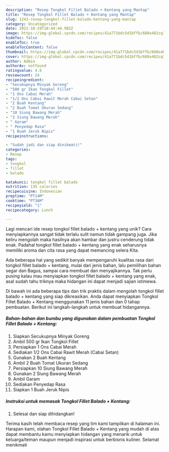 ```yaml
---
description: "Resep Tongkol Fillet Balado + Kentang yang Mantap"
title: "Resep Tongkol Fillet Balado + Kentang yang Mantap"
slug: 1243-resep-tongkol-fillet-balado-kentang-yang-mantap
category: Uncategorized
date: 2022-10-29T10:44:44.902Z
image: https://img-global.cpcdn.com/recipes/41a771bdc5d1bffb/680x482cq70/tongkol-fillet-balado-kentang-foto-resep-utama.jpg
hideToc: false
enableToc: true
enableTocContent: false
thumbnail: https://img-global.cpcdn.com/recipes/41a771bdc5d1bffb/680x482cq70/tongkol-fillet-balado-kentang-foto-resep-utama.jpg
cover: https://img-global.cpcdn.com/recipes/41a771bdc5d1bffb/680x482cq70/tongkol-fillet-balado-kentang-foto-resep-utama.jpg
author: Admin
authorAv: notfound
ratingvalue: 4.6
reviewcount: 24
recipeingredient:
- "Secukupnya Minyak Goreng"
- "500 gr Ikan Tongkol Fillet"
- "1 Ons Cabai Merah"
- "1/2 Ons Cabai Rawit Merah Cabai Setan"
- "2 Buah Kentang"
- "2 Buah Tomat Ukuran Sedang"
- "10 Siung Bawang Merah"
- "2 Siung Bawang Merah"
- " Garam"
- " Penyedap Rasa"
- "1 Buah Jeruk Nipis"
recipeinstructions:

- "Sudah jadi dan siap dinikmati!"
categories:
- Resep
tags:
- tongkol
- fillet
- balado

katakunci: tongkol fillet balado 
nutrition: 135 calories
recipecuisine: Indonesian
preptime: "PT14M"
cooktime: "PT36M"
recipeyield: "1"
recipecategory: Lunch

---
```





Lagi mencari ide resep tongkol fillet balado + kentang yang unik? Cara menyiapkannya sangat tidak terlalu sulit namun tidak gampang juga. Jika keliru mengolah maka hasilnya akan hambar dan justru cenderung tidak enak. Padahal tongkol fillet balado + kentang yang enak seharusnya memiliki aroma dan cita rasa yang dapat memancing selera Kita.





Ada beberapa hal yang sedikit banyak mempengaruhi kualitas rasa dari tongkol fillet balado + kentang, mulai dari jenis bahan, lalu pemilihan bahan segar dan Bagus, sampai cara membuat dan menyajikannya. Tak perlu pusing kalau mau menyiapkan tongkol fillet balado + kentang yang enak,      asal sudah tahu triknya maka hidangan ini dapat menjadi sajian istimewa.





















Di bawah ini ada beberapa tips dan trik praktis dalam mengolah tongkol fillet balado + kentang yang siap dikreasikan. Anda dapat menyiapkan Tongkol Fillet Balado + Kentang menggunakan 11 jenis bahan dan 0 tahap pembuatan. Berikut ini langkah-langkah untuk membuat hidangannya.

<!--inarticleads1-->

##### Bahan-bahan dan bumbu yang digunakan dalam pembuatan Tongkol Fillet Balado + Kentang:

1. Siapkan Secukupnya Minyak Goreng
1. Ambil 500 gr Ikan Tongkol Fillet
1. Persiapkan 1 Ons Cabai Merah
1. Sediakan 1/2 Ons Cabai Rawit Merah (Cabai Setan)
1. Gunakan 2 Buah Kentang
1. Ambil 2 Buah Tomat Ukuran Sedang
1. Persiapkan 10 Siung Bawang Merah
1. Gunakan 2 Siung Bawang Merah
1. Ambil  Garam
1. Sediakan  Penyedap Rasa
1. Siapkan 1 Buah Jeruk Nipis




<!--inarticleads2-->

##### Instruksi untuk memasak Tongkol Fillet Balado + Kentang:


1. Selesai dan siap dihidangkan!



Terima kasih telah membaca resep yang tim kami tampilkan di halaman ini. Harapan kami, olahan Tongkol Fillet Balado + Kentang yang mudah di atas dapat membantu kamu menyiapkan hidangan yang menarik untuk keluarga/teman maupun menjadi inspirasi untuk berbisnis kuliner. Selamat menikmati
